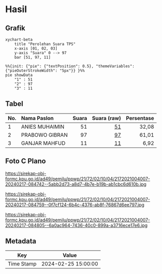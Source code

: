 # Hasil

## Grafik

```mermaid
xychart-beta
    title "Perolehan Suara TPS"
    x-axis [01, 02, 03]
    y-axis "Suara" 0 --> 97
    bar [51, 97, 11]
```

```mermaid
%%{init: {"pie": {"textPosition": 0.5}, "themeVariables": {"pieOuterStrokeWidth": "5px"}} }%%
pie showData
    "1" : 51
    "2" : 97
    "3" : 11
```

## Tabel

| No. | Nama Paslon    | Suara | Suara (raw) | Persentase |
|:--- |:-------------- | -----:| -----------:| ----------:|
| 1   | ANIES MUHAIMIN | 51    | [51][p-1]   | 32,08      |
| 2   | PRABOWO GIBRAN | 97    | [97][p-2]   | 61,01      |
| 3   | GANJAR MAHFUD  | 11    | [11][p-3]   | 6,92       |


[p-1]: https://github.com/gigit-pemilu/pemilu-2024-21-kepulauan-riau/blob/main/pilpres/hitung-suara/sub/21-kepulauan-riau/sub/72-kota-tanjung-pinang/sub/02-tanjung-pinang-timur/sub/1004-batu-ix/sub/007-tps/sub/paslon-1.txt
[p-2]: https://github.com/gigit-pemilu/pemilu-2024-21-kepulauan-riau/blob/main/pilpres/hitung-suara/sub/21-kepulauan-riau/sub/72-kota-tanjung-pinang/sub/02-tanjung-pinang-timur/sub/1004-batu-ix/sub/007-tps/sub/paslon-2.txt
[p-3]: https://github.com/gigit-pemilu/pemilu-2024-21-kepulauan-riau/blob/main/pilpres/hitung-suara/sub/21-kepulauan-riau/sub/72-kota-tanjung-pinang/sub/02-tanjung-pinang-timur/sub/1004-batu-ix/sub/007-tps/sub/paslon-3.txt

## Foto C Plano

https://sirekap-obj-formc.kpu.go.id/ad49/pemilu/ppwp/21/72/02/10/04/2172021004007-20240217-084742--5abb2d73-a8d7-4b7e-b19b-ab1cbc6d610b.jpg

https://sirekap-obj-formc.kpu.go.id/ad49/pemilu/ppwp/21/72/02/10/04/2172021004007-20240217-084759--0f7cf124-6b4c-4376-ab8f-76867d6ee797.jpg

https://sirekap-obj-formc.kpu.go.id/ad49/pemilu/ppwp/21/72/02/10/04/2172021004007-20240217-084805--6a0ac964-7436-40c0-899a-a3716ece17e6.jpg


## Metadata

| Key        | Value               |
| ---------- | ------------------- |
| Time Stamp | 2024-02-25 15:00:00 |



